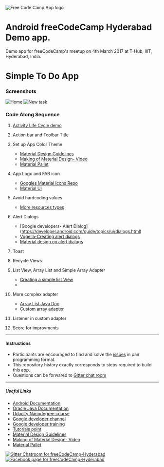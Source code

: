 
![Free Code Camp App logo](http://i.imgur.com/3QQy331s.png)

# Android freeCodeCamp Hyderabad Demo app.
Demo app for freeCodeCamp's meetup on 4th March 2017 at T-Hub, IIIT, Hyderabad, India.

# Simple To Do App

### Screenshots

![Home](http://i.imgur.com/An2UXWY.png?1)   ![New task](http://i.imgur.com/1YZsp5C.png?1)

### Code Along Sequence
1.  [Activity Life Cycle demo](https://github.com/M-ZubairAhmed/Android-LifeCycle-demo)
2.  Action bar and Toolbar Title
3.  Set up App Color Theme
      * [Material Design Guidelines](https://material.io/guidelines/#introduction-principles)
      * [Making of Material Design- Video](https://www.youtube.com/watch?v=rrT6v5sOwJg)
      * [Material Pallet](https://www.materialpalette.com/)

4.  App Logo and FAB icon
     * [Googles Material Icons Repo](https://github.com/google/material-design-icons)
     * [Material UI](https://www.materialui.co/icons?s=email)      
5.  Avoid hardcoding values
     * [More resources types](https://developer.android.com/guide/topics/resources/more-resources.html#Dimension)
6.   Alert Dialogs
     * [Google developers- Alert Dialog] (https://developer.android.com/guide/topics/ui/dialogs.html)
     * [Vogella-Creating alert dialogs](http://www.vogella.com/tutorials/AndroidDialogs/article.html#displaying-dialogs-with-dialogfragments)
     * [Material design on alert dialogs](https://material.io/guidelines/components/dialogs.html#)
7.   Toast
8.   Recycle Views
9.   List View, Array List and Simple Array Adapter
     * [Creating a simple list View](https://www.tutorialspoint.com/android/android_list_view.htm)
     * 
10.  More complex adapter
     * [Array List Java Doc](https://docs.oracle.com/javase/7/docs/api/java/util/ArrayList.html)
     * [Custom array adapter](https://github.com/codepath/android_guides/wiki/Using-an-ArrayAdapter-with-ListView)
11.  Listener in custom adapter
12.  Score for improvments

***
#### Instructions
*   Participants are encouraged to find and solve the [issues](https://github.com/M-ZubairAhmed/Andoid-FCC-Demo1/issues) in pair programming format.
*   This repository history exactly corresponds to steps required to build this app.
*   Questions can be forwared to [Gitter chat room](https://gitter.im/fcc-hyd/android)
***
##### Useful Links
*    [Android Documentation](https://developer.android.com/index.html)
*    [Oracle Java Documentation](https://docs.oracle.com)
*    [Udacity Nanodegree course](https://www.udacity.com/course/android-basics-nanodegree-by-google--nd803)
*    [Google developer channel](https://developers.google.com/training/courses/android-fundamentals)
*    [Google developer training](https://developers.google.com/training/courses/android-fundamentals)
*    [Tutorials point](https://www.tutorialspoint.com/android)
* [Material Design Guidelines](https://material.io/guidelines/#introduction-principles)
* [Making of Material Design- Video](https://www.youtube.com/watch?v=rrT6v5sOwJg)
* [Material Pallet](https://www.materialpalette.com/)

[![Gitter Chatroom for freeCodeCamp-Hyderabad](http://i.imgur.com/PfqXejFm.png)](https://gitter.im/fcc-hyd/android)  [![Facebook page for freeCodeCamp-Hyderabad](http://i.imgur.com/lfYSbgtm.png)](https://www.facebook.com/freecodecamphyderabad)